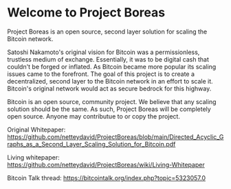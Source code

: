 # Welcome to Project Boreas
Project Boreas is an open source, second layer solution for scaling the Bitcoin network.

Satoshi Nakamoto's original vision for Bitcoin was a permissionless, trustless medium of exchange. Essentially, it was to be digital cash that couldn't  be forged or inflated. As Bitcoin became more popular its scaling issues came to the forefront. The goal of this project is to create a decentralized, second layer to the Bitcoin network in an effort to scale it. Bitcoin's original network would act as secure bedrock for this highway. 

Bitcoin is an open source, community project. We believe that any scaling solution should be the same. As such, Project Boreas will be completely open source. Anyone may contributue to or copy the project.

Original Whitepaper: https://github.com/netteydavid/ProjectBoreas/blob/main/Directed_Acyclic_Graphs_as_a_Second_Layer_Scaling_Solution_for_Bitcoin.pdf

Living whitepaper: https://github.com/netteydavid/ProjectBoreas/wiki/Living-Whitepaper

Bitcoin Talk thread: https://bitcointalk.org/index.php?topic=5323057.0
